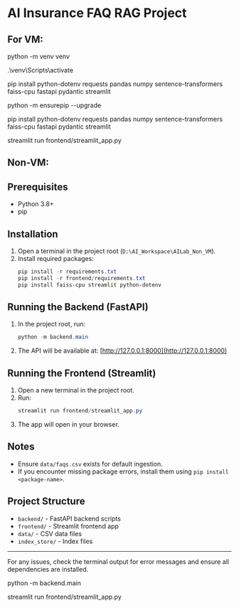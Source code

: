 # AI Insurance FAQ RAG Project


For VM:
-----------
python -m venv venv

.\venv\Scripts\activate

pip install python-dotenv requests pandas numpy sentence-transformers faiss-cpu fastapi pydantic streamlit

python -m ensurepip --upgrade

pip install python-dotenv requests pandas numpy sentence-transformers faiss-cpu fastapi pydantic streamlit

streamlit run frontend/streamlit_app.py


Non-VM:
-----------

## Prerequisites
- Python 3.8+
- pip

## Installation
1. Open a terminal in the project root (`D:\AI_Workspace\AILab_Non_VM`).
2. Install required packages:
   ```powershell
   pip install -r requirements.txt
   pip install -r frontend/requirements.txt
   pip install faiss-cpu streamlit python-dotenv
   ```

## Running the Backend (FastAPI)
1. In the project root, run:
   ```powershell
   python -m backend.main
   ```
2. The API will be available at: [http://127.0.0.1:8000](http://127.0.0.1:8000)

## Running the Frontend (Streamlit)
1. Open a new terminal in the project root.
2. Run:
   ```powershell
   streamlit run frontend/streamlit_app.py
   ```
3. The app will open in your browser.

## Notes
- Ensure `data/faqs.csv` exists for default ingestion.
- If you encounter missing package errors, install them using `pip install <package-name>`.

## Project Structure
- `backend/` - FastAPI backend scripts
- `frontend/` - Streamlit frontend app
- `data/` - CSV data files
- `index_store/` - Index files

---
For any issues, check the terminal output for error messages and ensure all dependencies are installed.

python -m backend.main

streamlit run frontend/streamlit_app.py

